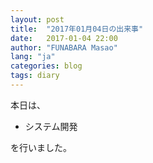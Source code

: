 ```yaml
---
layout: post
title:  "2017年01月04日の出来事"
date:   2017-01-04 22:00
author: "FUNABARA Masao"
lang: "ja"
categories: blog
tags: diary
---
```


本日は、

* システム開発

を行いました。
